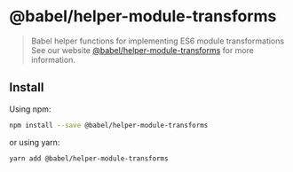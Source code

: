 # @babel/helper-module-transforms
> Babel helper functions for implementing ES6 module transformations
See our website [@babel/helper-module-transforms](https://babeljs.io/docs/babel-helper-module-transforms) for more information.
## Install
Using npm:
```sh
npm install --save @babel/helper-module-transforms
```
or using yarn:
```sh
yarn add @babel/helper-module-transforms
```
